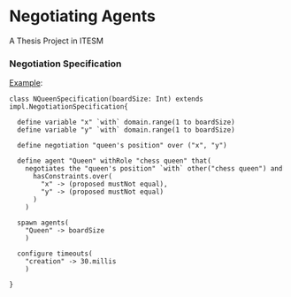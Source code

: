 Negotiating Agents
===
A Thesis Project in ITESM

### Negotiation Specification
[Example](misc/src/main/scala/feh/tec/agents/NQueen.scala):
```
class NQueenSpecification(boardSize: Int) extends impl.NegotiationSpecification{
  
  define variable "x" `with` domain.range(1 to boardSize)
  define variable "y" `with` domain.range(1 to boardSize)

  define negotiation "queen's position" over ("x", "y")

  define agent "Queen" withRole "chess queen" that(
    negotiates the "queen's position" `with` other("chess queen") and 
      hasConstraints.over(
        "x" -> (proposed mustNot equal),
        "y" -> (proposed mustNot equal)
      ) 
    )
  
  spawn agents(
    "Queen" -> boardSize
    )
    
  configure timeouts(
    "creation" -> 30.millis
    )

}
```
